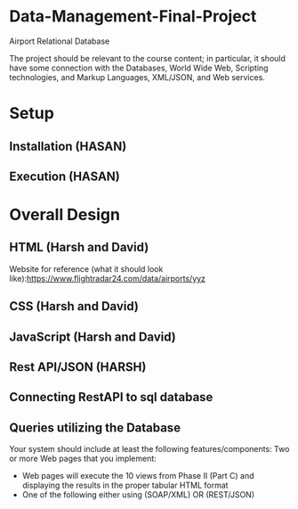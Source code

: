 # Data-Management-Final-Project
Airport Relational Database

The project should be relevant to the course content; in particular, it should have some
connection with the Databases, World Wide Web, Scripting technologies, and Markup
Languages, XML/JSON, and Web services.
# Setup

## Installation (HASAN)

## Execution (HASAN)

# Overall Design

## HTML (Harsh and David)
Website for reference (what it should look like):https://www.flightradar24.com/data/airports/yyz

## CSS (Harsh and David)

## JavaScript (Harsh and David)

## Rest API/JSON (HARSH)

## Connecting RestAPI to sql database

## Queries utilizing the Database
Your system should include at least the following features/components:
Two or more Web pages that you implement:
- Web pages will execute the 10 views from Phase II (Part C) and displaying the
results in the proper tabular HTML format
- One of the following either using (SOAP/XML) OR (REST/JSON)
